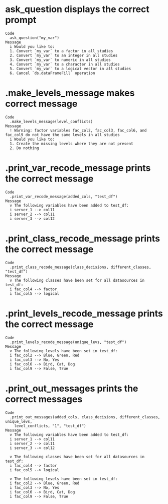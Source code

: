 # ask_question displays the correct prompt

    Code
      ask_question("my_var")
    Message
      i Would you like to:
      1. Convert `my_var` to a factor in all studies
      2. Convert `my_var` to an integer in all studies
      3. Convert `my_var` to numeric in all studies
      4. Convert `my_var` to a character in all studies
      5. Convert `my_var` to a logical vector in all studies
      6. Cancel `ds.dataFrameFill` operation

# .make_levels_message makes correct message

    Code
      .make_levels_message(level_conflicts)
    Message
      ! Warning: factor variables fac_col2, fac_col3, fac_col6, and fac_col9 do not have the same levels in all studies
      i Would you like to:
      1. Create the missing levels where they are not present
      2. Do nothing

# .print_var_recode_message prints the correct message

    Code
      .print_var_recode_message(added_cols, "test_df")
    Message
      v The following variables have been added to test_df:
      i server_1 --> col11
      i server_2 --> col11
      i server_3 --> col12
      

# .print_class_recode_message prints the correct message

    Code
      .print_class_recode_message(class_decisions, different_classes, "test_df")
    Message
      v The following classes have been set for all datasources in test_df: 
      i fac_col4 --> factor
      i fac_col5 --> logical

# .print_levels_recode_message prints the correct message

    Code
      .print_levels_recode_message(unique_levs, "test_df")
    Message
      v The following levels have been set in test_df: 
      i fac_col2 --> Blue, Green, Red
      i fac_col3 --> No, Yes
      i fac_col6 --> Bird, Cat, Dog
      i fac_col9 --> False, True

# .print_out_messages prints the correct messages

    Code
      .print_out_messages(added_cols, class_decisions, different_classes, unique_levs,
        level_conflicts, "1", "test_df")
    Message
      v The following variables have been added to test_df:
      i server_1 --> col11
      i server_2 --> col11
      i server_3 --> col12
      
      v The following classes have been set for all datasources in test_df: 
      i fac_col4 --> factor
      i fac_col5 --> logical
      
      v The following levels have been set in test_df: 
      i fac_col2 --> Blue, Green, Red
      i fac_col3 --> No, Yes
      i fac_col6 --> Bird, Cat, Dog
      i fac_col9 --> False, True


